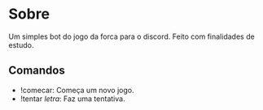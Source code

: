 # Sobre

Um simples bot do jogo da forca para o discord. Feito com finalidades de estudo.

## Comandos

- !comecar: Começa um novo jogo.
- !tentar _letra_: Faz uma tentativa.
